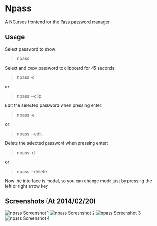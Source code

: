 Npass
=====
A NCurses frontend for the [Pass password manager](http://www.zx2c4.com/projects/password-store/)

Usage
-----
Select password to show:
>npass

Select and copy password to clipboard for 45 seconds:
>npass -c

or

>npass --clip

Edit the selected password when pressing enter:
>npass -e

or

>npass --edit

Delete the selected password when pressing enter:
>npass -d

or

>npass --delete

Now the interface is modal, so you can change mode just by pressing the left or right arrow key

Screenshots (At 2014/02/20)
---------------------------
![npass Screenshot 1](http://penazarea.altervista.org/wp-content/uploads/2014/02/npass1.png "Screenshot 1")
![npass Screenshot 2](http://penazarea.altervista.org/wp-content/uploads/2014/02/npass2.png "Screenshot 2")
![npass Screenshot 3](http://penazarea.altervista.org/wp-content/uploads/2014/02/npass3.png "Screenshot 3")
![npass Screenshot 4](http://penazarea.altervista.org/wp-content/uploads/2014/02/npass4.png "Screenshot 4")
